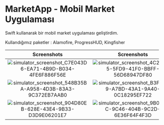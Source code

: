 # MarketApp - Mobil Market Uygulaması

Swift kullanarak bir mobil market uygulaması geliştirdim.

Kullandığımız paketler : Alamofire, ProgressHUD, Kingfisher

Screenshots             |  Screenshots |  Screenshots
:-------------------------:|:-------------------------:|:-------------------------:
![simulator_screenshot_C7E043D6-EA71-4B9D-B034-4FE6F886F56E](https://user-images.githubusercontent.com/59014749/149628042-5f39f14b-f0a8-4e1e-9f22-386f13157f54.png)  | ![simulator_screenshot_4C250BD5-5FD9-41F0-BBFF-56D68947DF80](https://user-images.githubusercontent.com/59014749/149628094-cf1e9720-94f8-45fe-8665-be03f2985475.png) | ![simulator_screenshot_FDB369CC-4649-4C2B-8E5C-9D365B2C71B5](https://user-images.githubusercontent.com/59014749/149628110-c0a06c6a-8910-4611-a216-29d8393a6cb2.png)
![simulator_screenshot_548B35BA-A958-4D3B-83A3-9C372EB7AAB0](https://user-images.githubusercontent.com/59014749/149628405-a5cf91ae-edc9-4322-9ddd-42c04d17b67b.png) | ![simulator_screenshot_B3F0B159-A7BD-43A1-9A40-0C18295EF722](https://user-images.githubusercontent.com/59014749/149628357-66f1f941-835e-487d-8452-36d7df274102.png) | ![simulator_screenshot_D6716740-81FF-402F-A3A4-F4D4558578D8](https://user-images.githubusercontent.com/59014749/149628365-a34bbf5d-fcb2-4337-91b4-f28462e25ca9.png)
![simulator_screenshot_904D80EB-628E-43E4-9B33-D3D9E06201E7](https://user-images.githubusercontent.com/59014749/149628383-8e79c256-85b7-4798-8090-3c2c24cab224.png) | ![simulator_screenshot_9B0637BC-9C46-404B-9C2D-6E36F64F4F3D](https://user-images.githubusercontent.com/59014749/149628389-a174d3b5-39e5-4b91-bf5c-86f4321dc9c8.png) | ![simulator_screenshot_CB5F6A2D-E52F-4860-8886-ABAFC1B6B822](https://user-images.githubusercontent.com/59014749/149628463-b1f3b43f-2069-4212-92ca-2cc8eb66d766.png)

